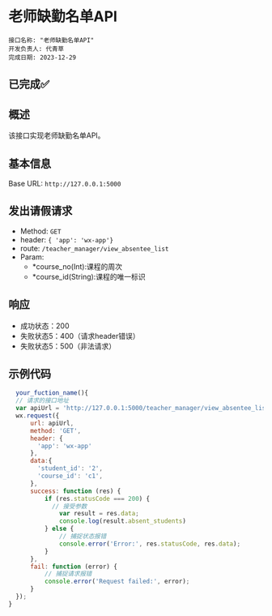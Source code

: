 <!--
 * @Author: hiddenSharp429 z404878860@163.com
 * @Date: 2024-07-02 00:12:48
 * @LastEditors: hiddenSharp429 z404878860@163.com
 * @LastEditTime: 2024-07-02 10:51:40
 * @FilePath: /Student Attendance System/docs/API/老师缺勤名单API.md
 * @Description: 这是默认设置,请设置`customMade`, 打开koroFileHeader查看配置 进行设置: https://github.com/OBKoro1/koro1FileHeader/wiki/%E9%85%8D%E7%BD%AE
-->
# 老师缺勤名单API

```
接口名称: "老师缺勤名单API"
开发负责人: 代青草
完成日期: 2023-12-29
```

## **已完成**✅

## 概述

该接口实现老师缺勤名单API。

## 基本信息

Base URL: `http://127.0.0.1:5000`

## 发出请假请求

- Method: `GET`
- header: `{ 'app': 'wx-app'}`
- route: `/teacher_manager/view_absentee_list`
- Param:
    - *course_no(Int):课程的周次
    - *course_id(String):课程的唯一标识

## 响应

- 成功状态：200
- 失败状态5：400（请求header错误）
- 失败状态5：500（非法请求）

## 示例代码

```Javascript
  your_fuction_name(){
  // 请求的接口地址
  var apiUrl = 'http://127.0.0.1:5000/teacher_manager/view_absentee_list';
  wx.request({
      url: apiUrl,
      method: 'GET',
      header: {
        'app': 'wx-app'
      },
      data:{
        'student_id': '2',
        'course_id': 'c1',
      },
      success: function (res) {
          if (res.statusCode === 200) {
            // 接受参数
              var result = res.data;
              console.log(result.absent_students)
          } else {
              // 捕捉状态报错
              console.error('Error:', res.statusCode, res.data);
          }
      },
      fail: function (error) {
          // 捕捉请求报错
          console.error('Request failed:', error);
      }
  });
}
```
